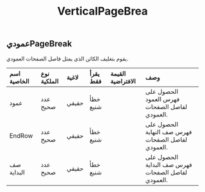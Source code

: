 ﻿---
title: VerticalPageBrea
second_title: Aspose.Cells Cloud Documen
type: docs
url: /ar/specification/model/verticalpagebreak/
description: "Aspose.Cells مواصفات النموذج السحابي: VerticalPageBreak. تعامل بسهولة مع Excel ومستندات جداول البيانات الأخرى التي تحتوي على ميزات مثل الفتح والتوليد والتحرير والتقسيم والدمج والمقارنة والتحويل"
kwords: Excel, Office, جدول البيانات, Cloud REST API, VerticalPageBreak
weight: 50
---
## **عموديPageBreak**

 يقوم بتغليف الكائن الذي يمثل فاصل الصفحات العمودي.

| اسم الخاصية| نوع الملكية| لاغية| يقرأ فقط| القيمة الافتراضية| وصف|
|:- |:- |:- |:- |:- |:- |
| عمود| عدد صحيح| حقيقي| خطأ شنيع|| الحصول على فهرس العمود لفاصل الصفحات العمودي.|
| EndRow| عدد صحيح| حقيقي| خطأ شنيع|| الحصول على فهرس صف النهاية لفاصل الصفحات العمودي.|
| صف البداية| عدد صحيح| حقيقي| خطأ شنيع|| الحصول على فهرس صف البداية لفاصل الصفحات العمودي.|

